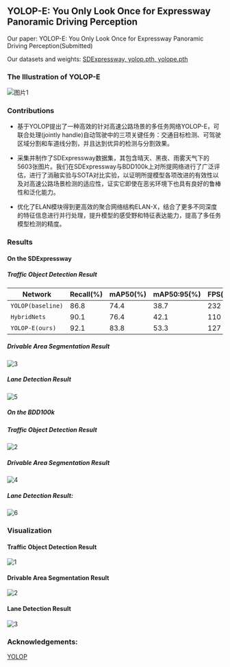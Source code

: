 ## YOLOP-E: You Only Look Once for Expressway Panoramic Driving Perception

Our paper: YOLOP-E: You Only Look Once for Expressway Panoramic Driving Perception(Submitted)

Our datasets and weights: [SDExpressway, yolop.pth, yolope.pth](https://pan.baidu.com/s/1589VGpmHATSrTs6f_HSI_g?pwd=m2jh)

### The Illustration of YOLOP-E
![图片1](https://github.com/xingchenshanyao/YOLOP-E/assets/116085226/5588ffc2-4b3e-40e2-92a5-429ec596c03b)

### Contributions
* 基于YOLOP提出了一种高效的针对高速公路场景的多任务网络YOLOP-E，可联合处理(jointly handle)自动驾驶中的三项关键任务：交通目标检测、可驾驶区域分割和车道线分割，并且达到优异的检测与分割效果。

* 采集并制作了SDExpressway数据集，其包含晴天、黑夜、雨雾天气下的5603张图片。我们在SDExpressway与BDD100k上对所提网络进行了广泛评估，进行了消融实验与SOTA对比实验，以证明所提模型各项改进的有效性以及对高速公路场景检测的适应性，证实它即使在恶劣环境下也具有良好的鲁棒性和泛化能力。

* 优化了ELAN模块得到更高效的聚合网络结构ELAN-X，结合了更多不同深度的特征信息进行并行处理，提升模型的感受野和特征表达能力，提高了多任务模型检测的精度。

### Results

#### On the SDExpressway

##### Traffic Object Detection Result
| Network          | Recall(%) | mAP50(%) | mAP50:95(%) | FPS(fps) |
| -------------- | --------- | -------- | ---------- | ---------- |
| `YOLOP(baseline)`     | 86.8      | 74.4     | 38.7     | 232        |
| `HybridNets`      | 90.1      | 76.4     | 42.1     | 110        |
| `YOLOP-E(ours)`  | 92.1      | 83.8     | 53.3     | 127         |

##### Drivable Area Segmentation Result
![3](https://github.com/xingchenshanyao/YOLOP-E/assets/116085226/f04437b1-b439-44e1-90e5-e983e448174f)
##### Lane Detection Result
![5](https://github.com/xingchenshanyao/YOLOP-E/assets/116085226/b0ed4927-69d4-42eb-8bae-6db30f30019e)

##### On the BDD100k

##### Traffic Object Detection Result
![2](https://github.com/xingchenshanyao/YOLOP-E/assets/116085226/bda50edb-67bc-4fb1-a3f5-403920cd3a6c)
##### Drivable Area Segmentation Result
![4](https://github.com/xingchenshanyao/YOLOP-E/assets/116085226/8b608795-779d-4b6f-b71a-0a26789776b7)
##### Lane Detection Result:
![6](https://github.com/xingchenshanyao/YOLOP-E/assets/116085226/622348b1-5f9a-4eb5-8bf1-f0d3fb5f9548)

### Visualization

#### Traffic Object Detection Result
![1](https://github.com/xingchenshanyao/YOLOP-E/assets/116085226/eb4e0e3a-296f-4484-aedc-07c362cbd6fb)
#### Drivable Area Segmentation Result
![2](https://github.com/xingchenshanyao/YOLOP-E/assets/116085226/33071530-7695-4cb5-b91a-77411c032dcf)
#### Lane Detection Result
![3](https://github.com/xingchenshanyao/YOLOP-E/assets/116085226/7a4909a2-b70b-4161-a4d9-0b8a62ef7d4f)


### Acknowledgements:

[YOLOP](https://github.com/hustvl/YOLOP)
